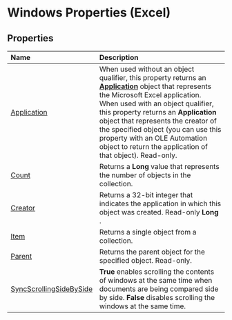 
# Windows Properties (Excel)

## Properties



|**Name**|**Description**|
|:-----|:-----|
|[Application](9720f646-5f98-7e0b-3b59-b93a2aecf7a3.md)|When used without an object qualifier, this property returns an  **[Application](19b73597-5cf9-4f56-8227-b5211f657f6f.md)** object that represents the Microsoft Excel application. When used with an object qualifier, this property returns an **Application** object that represents the creator of the specified object (you can use this property with an OLE Automation object to return the application of that object). Read-only.|
|[Count](f1b4d304-8431-41a5-9e8e-ca2d4da44625.md)|Returns a  **Long** value that represents the number of objects in the collection.|
|[Creator](f27724b1-4ce1-1b90-9aa3-704e491575f7.md)|Returns a 32-bit integer that indicates the application in which this object was created. Read-only  **Long** .|
|[Item](75e5dc32-9f05-360d-0d13-c2747ee60e77.md)|Returns a single object from a collection.|
|[Parent](822dff90-df85-195c-52dc-55f01c51e5ae.md)|Returns the parent object for the specified object. Read-only.|
|[SyncScrollingSideBySide](1cbc5a51-c4a3-dd30-42d1-e66c1e95c33a.md)| **True** enables scrolling the contents of windows at the same time when documents are being compared side by side. **False** disables scrolling the windows at the same time.|
